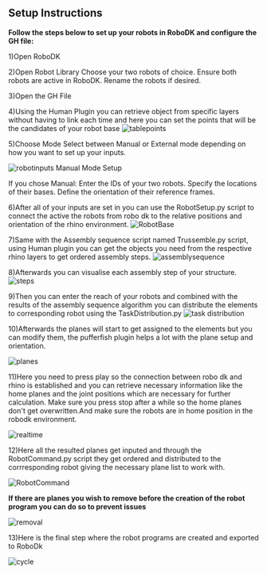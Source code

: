 ## Setup Instructions

**Follow the steps below to set up your robots in RoboDK and configure the GH file:**

1)Open RoboDK

2)Open Robot Library
Choose your two robots of choice.
Ensure both robots are active in RoboDK.
Rename the robots if desired.

3)Open the GH File

4)Using the Human Plugin you can retrieve object from specific layers without having to link each time and here you can set the points that will be the candidates of your robot base
![tablepoints](https://github.com/user-attachments/assets/f64baf8c-663e-48b1-adca-81302f91b134)

5)Choose Mode
Select between Manual or External mode depending on how you want to set up your inputs.

![robotinputs](https://github.com/user-attachments/assets/33c244af-c827-47a1-97fa-afdf357a9a59)
Manual Mode Setup

If you chose Manual:
Enter the IDs of your two robots.
Specify the locations of their bases.
Define the orientation of their reference frames.

6)After all of your inputs are set in you can use the RobotSetup.py script to connect the active the robots from robo dk to the relative positions and orientation of the rhino environment.
![RobotBase](https://github.com/user-attachments/assets/4be64b7b-d47a-448d-9230-3b620e69c0bc)

7)Same with the Assembly sequence script named Trussemble.py script, using Human plugin you can get the objects you need from the respective rhino layers to get ordered assembly steps.
![assemblysequence](https://github.com/user-attachments/assets/a08c0425-078e-4827-8969-a9618b2ebafb)

8)Afterwards you can visualise each assembly step of your structure.
![steps](https://github.com/user-attachments/assets/a730c1d2-0879-410f-b22e-aed2b5ba0c25)

9)Then you can enter the reach of your robots and combined with the results of the assembly sequence algorithm you can distribute the elements to corresponding robot using the TaskDistribution.py
![task distribution](https://github.com/user-attachments/assets/b64115b6-3cfd-444e-a0cf-5a06e25eb4c0)

10)Afterwards the planes will start to get assigned to the elements but you can modify them, the pufferfish plugin helps a lot with the plane setup and orientation.

![planes](https://github.com/user-attachments/assets/5cccedff-e9ad-4ad6-bbf6-d54ce5a05ccf)

11)Here you need to press play so the connection between robo dk and rhino is established and you can retrieve necessary information like the home planes and the joint positions which are necessary for further calculation. Make sure you press stop after a while so the home planes don't get overwritten.And make sure the robots are in home position in the robodk environment.

![realtime](https://github.com/user-attachments/assets/de9767a2-5dc4-43f0-9308-8071bd5275fc)

12)Here all the resulted planes get inputed and through the RobotCommand.py script they get ordered and distributed to the corrresponding robot giving the necessary plane list to work with.

![RobotCommand](https://github.com/user-attachments/assets/9f211110-6701-4233-9a1a-7eb8a888ca18)

**If there are planes you wish to remove before the creation of the robot program you can do so to prevent issues**

![removal](https://github.com/user-attachments/assets/049bebf0-cc5a-499f-89bc-683ff15ad53d)

13)Here is the final step where the robot programs are created and exported to RoboDk

![cycle](https://github.com/user-attachments/assets/1cc8ed3a-bb03-4c08-a290-15423ec04d71)













